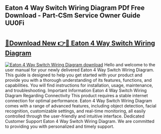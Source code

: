 ## Eaton 4 Way Switch Wiring Diagram PDf Free Download - Part-CSm Service Owner Guide UU0Fi

# <h2><a href="http://dfir3r.blite.top/?on=Eaton+4+Way+Switch+Wiring+Diagram">🔗Download New 👉🔴 Eaton 4 Way Switch Wiring Diagram</a></h2>

[![Eaton 4 Way Switch Wiring Diagram download](https://i.imgur.com/lujVjoI.png)](http://dfir3r.blite.top/?on=Eaton+4+Way+Switch+Wiring+Diagram)
Hello and welcome to the user manual for your newly delivered Eaton 4 Way Switch Wiring Diagram. This guide is designed to help you get started with your product and provide you with a thorough understanding of its features, functions, and capabilities. You will find instructions for installation, usage, maintenance, and troubleshooting. Important Information Eaton 4 Way Switch Wiring Diagram Regarding Connectivity This product requires a stable internet connection for optimal performance. Eaton 4 Way Switch Wiring Diagram comes with a range of advanced features, including object detection, facial recognition, customizable settings, and real-time monitoring, all easily controlled through the user-friendly and intuitive interface. Dedicated Customer Support Eaton 4 Way Switch Wiring Diagram. We are committed to providing you with personalized and timely support.
